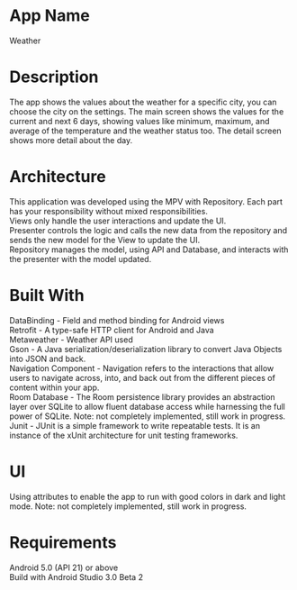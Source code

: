 # App Name
Weather

# Description
The app shows the values about the weather for a specific city, you can choose the city on the settings. The main screen shows the values for the current and next 6 days,  showing values like minimum, maximum, and average of the temperature and the weather status too. The detail screen shows more detail about the day.

# Architecture
This application was developed using the MPV with Repository. Each part has your responsibility without mixed responsibilities.<br />
Views only handle the user interactions and update the UI.<br />
Presenter controls the logic and calls the new data from the repository and sends the new model for the View to update the UI.<br />
Repository manages the model, using API and Database, and interacts with the presenter with the model updated.<br />


# Built With
DataBinding - Field and method binding for Android views<br />
Retrofit - A type-safe HTTP client for Android and Java<br />
Metaweather - Weather API used<br />
Gson - A Java serialization/deserialization library to convert Java Objects into JSON and back.<br />
Navigation Component - Navigation refers to the interactions that allow users to navigate across, into, and back out from the different pieces of content within your app.<br />
Room Database - The Room persistence library provides an abstraction layer over SQLite to allow fluent database access while harnessing the full power of SQLite. Note: not completely implemented, still work in progress.<br />
Junit - JUnit is a simple framework to write repeatable tests. It is an instance of the xUnit architecture for unit testing frameworks.<br />

# UI
Using attributes to enable the app to run with good colors in dark and light mode. Note: not completely implemented, still work in progress.<br />

# Requirements
Android 5.0 (API 21) or above<br />
Build with Android Studio 3.0 Beta 2<br />


